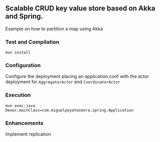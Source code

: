 ## Scalable CRUD key value store based on Akka and Spring.

Example on how to partition a map using Akka

### Test and Compilation

`mvn install`

### Configuration

Configure the deployment placing an application.conf with the actor deployment for `AggregatorActor` and `CoordinatorActor`

### Execution 

`mvn exec:java  -Dexec.mainClass=com.miguelpoyatosmora.spring.Application`

### Enhancements 

Implement replication